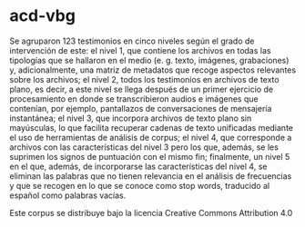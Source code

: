 # acd-vbg
Se agruparon 123 testimonios en cinco niveles según el grado de intervención de este: el nivel 1, que contiene los archivos en todas las tipologías que se hallaron en el medio (e. g. texto, imágenes, grabaciones) y, adicionalmente, una matriz de metadatos que recoge aspectos relevantes sobre los archivos; el nivel 2, todos los testimonios en archivos de texto plano, es decir, a este nivel se llega después de un primer ejercicio de procesamiento en donde se transcribieron audios e imágenes que contenían, por ejemplo, pantallazos de conversaciones de mensajería instantánea; el nivel 3, que incorpora archivos de texto plano sin mayúsculas, lo que facilita recuperar cadenas de texto unificadas mediante el uso de herramientas de análisis de corpus; el nivel 4, que corresponde a archivos con las características del nivel 3 pero los que, además, se les suprimen los signos de puntuación con el mismo fin; finalmente, un nivel 5 en el que, además, de incorporarse las características del nivel 4, se eliminan las palabras que no tienen relevancia en el análisis de frecuencias y que se recogen en lo que se conoce como stop words, traducido al español como palabras vacías.

Este corpus se distribuye bajo la licencia Creative Commons Attribution 4.0

